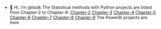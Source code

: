 - 👋 Hi, I’m @ilsdk
The Statistical methods with Python projects are listed from Chapter-2 to Chapter-9:
[Chapter-2](https://github.com/ilsdk/Chapter-2.git)
[Chapter-3](https://github.com/ilsdk/Chapter-3.git)
[Chapter-4](https://github.com/ilsdk/Chapter-4.git)
[Chapter-5](https://github.com/ilsdk/Chapter-5.git)
[Chapter-6](https://github.com/ilsdk/Chapter-6/blob/main/Chapter6.ipynb)
[Chapter-7](https://github.com/ilsdk/Chapter-7/blob/main/Chapter7.ipynb)
[Chapter-8](https://github.com/ilsdk/Chapter-8/blob/main/Chapter8.ipynb)
[Chapter-9](https://github.com/ilsdk/Chapter-9/blob/main/Chapter9.ipynb)
The PowerBi projects are here 
 


<!---
ilsdk/ilsdk is a ✨ special ✨ repository because its `README.md` (this file) appears on your GitHub profile.
You can click the Preview link to take a look at your changes.
--->
